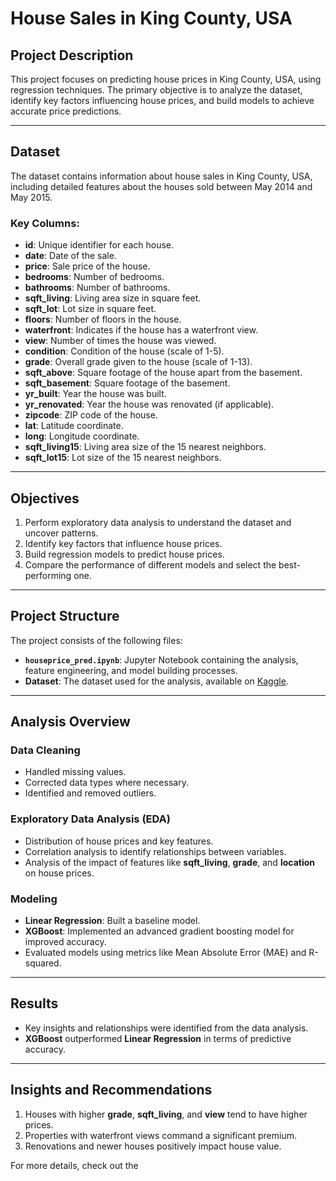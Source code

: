 # House Sales in King County, USA

## Project Description
This project focuses on predicting house prices in King County, USA, using regression techniques. The primary objective is to analyze the dataset, identify key factors influencing house prices, and build models to achieve accurate price predictions.

---

## Dataset
The dataset contains information about house sales in King County, USA, including detailed features about the houses sold between May 2014 and May 2015.

### Key Columns:
- **id**: Unique identifier for each house.
- **date**: Date of the sale.
- **price**: Sale price of the house.
- **bedrooms**: Number of bedrooms.
- **bathrooms**: Number of bathrooms.
- **sqft_living**: Living area size in square feet.
- **sqft_lot**: Lot size in square feet.
- **floors**: Number of floors in the house.
- **waterfront**: Indicates if the house has a waterfront view.
- **view**: Number of times the house was viewed.
- **condition**: Condition of the house (scale of 1-5).
- **grade**: Overall grade given to the house (scale of 1-13).
- **sqft_above**: Square footage of the house apart from the basement.
- **sqft_basement**: Square footage of the basement.
- **yr_built**: Year the house was built.
- **yr_renovated**: Year the house was renovated (if applicable).
- **zipcode**: ZIP code of the house.
- **lat**: Latitude coordinate.
- **long**: Longitude coordinate.
- **sqft_living15**: Living area size of the 15 nearest neighbors.
- **sqft_lot15**: Lot size of the 15 nearest neighbors.

---

## Objectives
1. Perform exploratory data analysis to understand the dataset and uncover patterns.
2. Identify key factors that influence house prices.
3. Build regression models to predict house prices.
4. Compare the performance of different models and select the best-performing one.

---

## Project Structure
The project consists of the following files:

- **`houseprice_pred.ipynb`**: Jupyter Notebook containing the analysis, feature engineering, and model building processes.
- **Dataset**: The dataset used for the analysis, available on [Kaggle](https://www.kaggle.com/code/malakhossam1/houseprice-pred).

---

## Analysis Overview
### Data Cleaning
- Handled missing values.
- Corrected data types where necessary.
- Identified and removed outliers.

### Exploratory Data Analysis (EDA)
- Distribution of house prices and key features.
- Correlation analysis to identify relationships between variables.
- Analysis of the impact of features like **sqft_living**, **grade**, and **location** on house prices.

### Modeling
- **Linear Regression**: Built a baseline model.
- **XGBoost**: Implemented an advanced gradient boosting model for improved accuracy.
- Evaluated models using metrics like Mean Absolute Error (MAE) and R-squared.

---

## Results
- Key insights and relationships were identified from the data analysis.
- **XGBoost** outperformed **Linear Regression** in terms of predictive accuracy.

---

## Insights and Recommendations
1. Houses with higher **grade**, **sqft_living**, and **view** tend to have higher prices.
2. Properties with waterfront views command a significant premium.
3. Renovations and newer houses positively impact house value.

For more details, check out the
